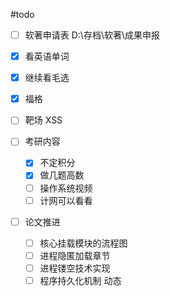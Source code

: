#todo 
- [ ] 软著申请表 D:\存档\软著\成果申报
- [x] 看英语单词
- [x] 继续看毛选
- [x] 福格
- [ ] 靶场 XSS

- [ ] 考研内容
	- [x] 不定积分
	- [x] 做几题高数
	- [ ] 操作系统视频
	- [ ] 计网可以看看

- [ ] 论文推进 
	- [ ] 核心挂载模块的流程图
	- [ ] 进程隐匿加载章节
	- [ ] 进程镂空技术实现
	- [ ] 程序持久化机制 动态